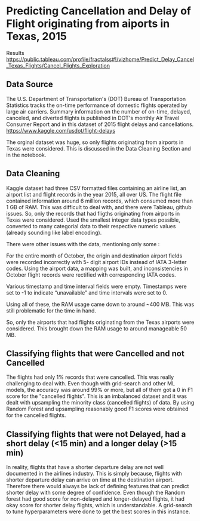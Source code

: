 # Predicting Cancellation and Delay of Flight originating from aiports in Texas, 2015
Results
https://public.tableau.com/profile/fractalss#!/vizhome/Predict_Delay_Cancel_Texas_Flights/Cancel_Flights_Exploration

## Data Source
The U.S. Department of Transportation's (DOT) Bureau of Transportation Statistics tracks the on-time performance of domestic flights operated by large air carriers. Summary information on the number of on-time, delayed, canceled, and diverted flights is published in DOT's monthly Air Travel Consumer Report and in this dataset of 2015 flight delays and cancellations. https://www.kaggle.com/usdot/flight-delays

The orginal dataset was huge, so only flights originating from airports in Texas were considered. This is discussed in the Data Cleaning Section and in the notebook.

## Data Cleaning
Kaggle dataset had three CSV formatted files containing an airline list, an airport list and flight records in the year 2015, all over US. The flight file contained information around 6 million records, which consumed more than 1 GB of RAM. This was difficult to deal with, and there were Tableau, github issues. So, only the records that had fligths originating from airports in Texas were considered. Used the smallest integer data types possible, converted to many categorial data to their respective numeric values (already sounding like label encoding).

There were other issues with the data, mentioning only some :

For the entire month of October, the origin and destination airport fields were recorded incorrectly with 5- digit airport IDs instead of IATA 3-letter codes. Using the airport data, a mapping was built, and inconsistencies in October flight records were rectified with corresponding IATA codes.

Various timestamp and time interval fields were empty. Timestamps were set to -1 to indicate “unavailable” and time intervals were set to 0.

Using all of these, the RAM usage came down to around ~400 MB. This was still problematic for the time in hand.

So, only the airports that had flights originating from the Texas airports were considered. This brought down the RAM usage to around manageable 50 MB.

## Classifying flights that were Cancelled and not Cancelled
The flights had only 1% records that were cancelled. This was really challenging to deal with. Even though with grid-search and other ML models, the accuracy was around 99% or more, but all of them got a 0 in F1 score for the "cancelled flights". This is an imbalanced dataset and it was dealt with upsampling the minority class (cancelled flights) of data. By using Random Forest and upsampling reasonably good F1 scores were obtained for the cancelled flights.

## Classifying flights that were not Delayed, had a short delay (<15 min) and a longer delay (>15 min)
In reality, flights that have a shorter departure delay are not well documented in the airlines industry. This is simply because, flights with shorter departure delay can arrive on time at the destination airport. Therefore there would always be lack of defining features that can predict shorter delay with some degree of confidence. Even though the Random forest had good score for non-delayed and longer-delayed flights, it had okay score for shorter delay flights, which is understandable. A grid-search to tune hyperparameters were done to get the best scores in this instance.

